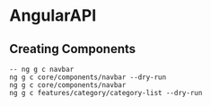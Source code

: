 # AngularAPI

## Creating Components

    -- ng g c navbar
    ng g c core/components/navbar --dry-run
    ng g c core/components/navbar
    ng g c features/category/category-list --dry-run